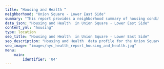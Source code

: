```yaml
---
title: "Housing and Health "
neighborhood: "Union Square - Lower East Side"
summary: "This report provides a neighborhood summary of housing conditions and related health outcomes. It also describes population characteristics that can increase vulnerability to housing hazards."
data_json: "Housing and Health  in Union Square - Lower East Side"
content_yml: "housing"
type: location
seo_title: "Housing and Health  in Union Square - Lower East Side"
seo_description: "Housing and Health  data profile for the Union Square - Lower East Side neighborhood of NYC."
seo_image: "images/nyc_health_report_housing_and_health.jpg"
menu:
    main:
        identifier: '04'
---
```

